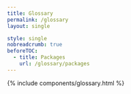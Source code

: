 ```yaml
---
title: Glossary
permalink: /glossary
layout: single

style: single
nobreadcrumb: true
beforeTOC:
  - title: Packages
    url: /glossary/packages
---
```

<div class="desktop:padding-y-2" markdown="1">

{% include components/glossary.html %}
</div>